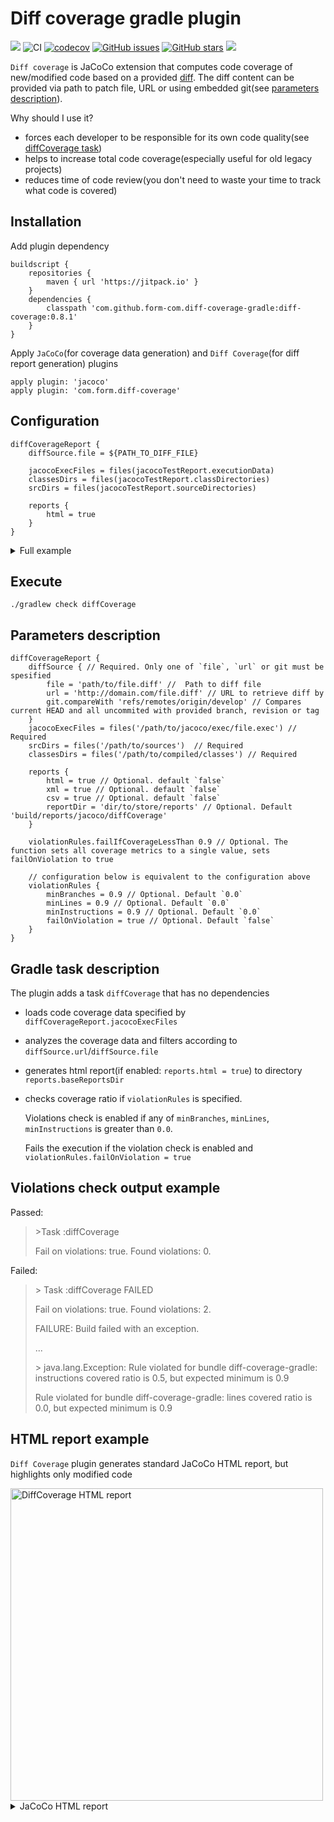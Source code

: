 # Diff coverage gradle plugin 
[![](https://jitpack.io/v/form-com/diff-coverage-gradle.svg)](https://jitpack.io/#form-com/diff-coverage-gradle) 
![CI](https://github.com/form-com/diff-coverage-gradle/workflows/CI/badge.svg) 
[![codecov](https://codecov.io/gh/form-com/diff-coverage-gradle/branch/master/graph/badge.svg)](https://codecov.io/gh/form-com/diff-coverage-gradle)
[![GitHub issues](https://img.shields.io/github/issues/form-com/diff-coverage-gradle)](https://github.com/form-com/diff-coverage-gradle/issues)
[![GitHub stars](https://img.shields.io/github/stars/form-com/diff-coverage-gradle?style=flat-square)](https://github.com/form-com/diff-coverage-gradle/stargazers) 
[![](https://jitpack.io/v/form-com/diff-coverage-gradle/month.svg)](https://jitpack.io/#form-com/diff-coverage-gradle)

`Diff coverage` is JaCoCo extension that computes code coverage of new/modified code based on a provided [diff](https://en.wikipedia.org/wiki/Diff#Unified_format). 
The diff content can be provided via path to patch file, URL or using embedded git(see [parameters description](#Parameters-description)).   

Why should I use it?
* forces each developer to be responsible for its own code quality(see [diffCoverage task](#gradle-task-description))
* helps to increase total code coverage(especially useful for old legacy projects)
* reduces time of code review(you don't need to waste your time to track what code is covered)

## Installation
Add plugin dependency  
```
buildscript {
    repositories {
        maven { url 'https://jitpack.io' }
    }
    dependencies {
        classpath 'com.github.form-com.diff-coverage-gradle:diff-coverage:0.8.1'
    }
}
```
Apply `JaCoCo`(for coverage data generation) and `Diff Coverage`(for diff report generation) plugins  
```
apply plugin: 'jacoco'
apply plugin: 'com.form.diff-coverage'
```
## Configuration
```
diffCoverageReport {
    diffSource.file = ${PATH_TO_DIFF_FILE} 
    
    jacocoExecFiles = files(jacocoTestReport.executionData)
    classesDirs = files(jacocoTestReport.classDirectories)
    srcDirs = files(jacocoTestReport.sourceDirectories)

    reports {
        html = true
    }
}
```

<details>
  <summary>Full example</summary> 
   
   
  ```
    buildscript {
        repositories {
            maven { url 'https://jitpack.io' }
        }
        dependencies {
            classpath 'com.github.form-com.diff-coverage-gradle:diff-coverage:0.8.1'
        }
    }
    
    apply plugin: 'java'
    apply plugin: 'jacoco'
    apply plugin: 'com.form.diff-coverage'
    
    diffCoverageReport {
        diffSource {
            git.compareWith 'refs/remotes/origin/develop'
        }
        
        jacocoExecFiles = files(jacocoTestReport.executionData)
        classesDirs = files(jacocoTestReport.classDirectories)
        srcDirs = files(jacocoTestReport.sourceDirectories)
    
        violationRules.failIfCoverageLessThan 0.9
    
        reports {
            html = true
            xml = true
            csv = true
        }
    }
    diffCoverage.dependsOn += check
  ```  
    
</details>

## Execute

```
./gradlew check diffCoverage
```

## Parameters description
```
diffCoverageReport {
    diffSource { // Required. Only one of `file`, `url` or git must be spesified
        file = 'path/to/file.diff' //  Path to diff file 
        url = 'http://domain.com/file.diff' // URL to retrieve diff by
        git.compareWith 'refs/remotes/origin/develop' // Compares current HEAD and all uncommited with provided branch, revision or tag 
    }
    jacocoExecFiles = files('/path/to/jacoco/exec/file.exec') // Required
    srcDirs = files('/path/to/sources')  // Required
    classesDirs = files('/path/to/compiled/classes') // Required

    reports {
        html = true // Optional. default `false`
        xml = true // Optional. default `false`
        csv = true // Optional. default `false`
        reportDir = 'dir/to/store/reports' // Optional. Default 'build/reports/jacoco/diffCoverage'
    }

    violationRules.failIfCoverageLessThan 0.9 // Optional. The function sets all coverage metrics to a single value, sets failOnViolation to true
    
    // configuration below is equivalent to the configuration above
    violationRules {        
        minBranches = 0.9 // Optional. Default `0.0`
        minLines = 0.9 // Optional. Default `0.0`
        minInstructions = 0.9 // Optional. Default `0.0`
        failOnViolation = true // Optional. Default `false`
    }
}
```

## Gradle task description
The plugin adds a task `diffCoverage` that has no dependencies
  * loads code coverage data specified by `diffCoverageReport.jacocoExecFiles`
  * analyzes the coverage data and filters according to `diffSource.url`/`diffSource.file`
  * generates html report(if enabled: `reports.html = true`) to directory `reports.baseReportsDir`
  * checks coverage ratio if `violationRules` is specified. 
    
    Violations check is enabled if any of `minBranches`, `minLines`, `minInstructions` is greater than `0.0`.
    
    Fails the execution if the violation check is enabled and `violationRules.failOnViolation = true`

## Violations check output example

Passed:
> \>Task :diffCoverage
>
> Fail on violations: true. Found violations: 0.

Failed:
>\> Task :diffCoverage FAILED
>
>Fail on violations: true. Found violations: 2.
>
>FAILURE: Build failed with an exception.
>
>...
>
>\> java.lang.Exception: Rule violated for bundle diff-coverage-gradle: instructions covered ratio is 0.5, but expected minimum is 0.9
> 
> Rule violated for bundle diff-coverage-gradle: lines covered ratio is 0.0, but expected minimum is 0.9



## HTML report example

`Diff Coverage` plugin generates standard JaCoCo HTML report, but highlights only modified code

<img src="https://user-images.githubusercontent.com/8483470/77781538-a74f3480-704d-11ea-9e39-051f1001b88a.png" width=500  alt="DiffCoverage HTML report"/>

<details>
  <summary>JaCoCo HTML report</summary> 
  <img src="https://user-images.githubusercontent.com/8483470/77781534-a61e0780-704d-11ea-871e-879fb45757cd.png" width=500 alt="JaCoCo HTML report"/>        
</details>

